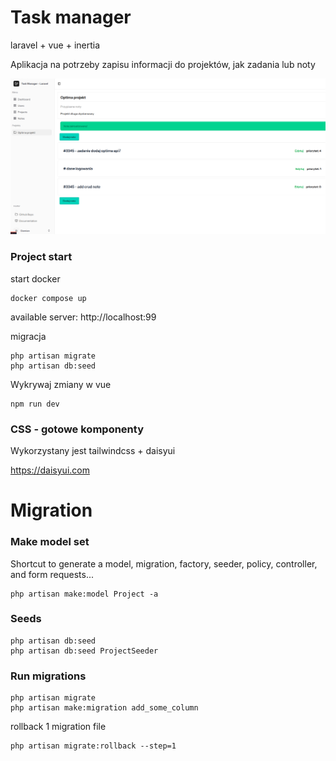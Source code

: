 # Task manager

laravel + vue + inertia

Aplikacja na potrzeby zapisu informacji do projektów, jak zadania lub noty

![screen](screen.png "screen")


### Project start

start docker

```
docker compose up
```

available server: http://localhost:99

migracja

```
php artisan migrate
php artisan db:seed
```

Wykrywaj zmiany w vue

```
npm run dev
```


### CSS - gotowe komponenty

Wykorzystany jest  tailwindcss + daisyui

https://daisyui.com


# Migration

### Make model set

Shortcut to generate a model, migration, factory, seeder, policy, controller, and form requests...

```
php artisan make:model Project -a
```

### Seeds

```
php artisan db:seed
php artisan db:seed ProjectSeeder
```

### Run migrations

```
php artisan migrate
php artisan make:migration add_some_column

```

rollback 1 migration file

```
php artisan migrate:rollback --step=1
```